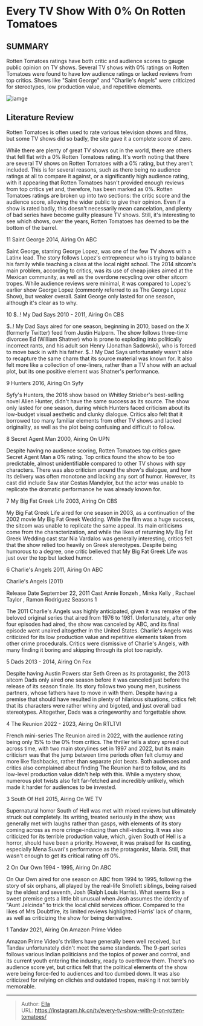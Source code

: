 # Every TV Show With 0% On Rotten Tomatoes


## SUMMARY 


 Rotten Tomatoes ratings have both critic and audience scores to gauge public opinion on TV shows. 
 Several TV shows with 0% ratings on Rotten Tomatoes were found to have low audience ratings or lacked reviews from top critics. 
 Shows like &#34;Saint George&#34; and &#34;Charlie&#39;s Angels&#34; were criticized for stereotypes, low production value, and repetitive elements. 

![iamge](https://static1.srcdn.com/wordpress/wp-content/uploads/2024/01/mena-suvari-on-south-of-hell-s-poster.jpeg)

## Literature Review

Rotten Tomatoes is often used to rate various television shows and films, but some TV shows did so badly, the site gave it a complete score of zero.




While there are plenty of great TV shows out in the world, there are others that fell flat with a 0% Rotten Tomatoes rating. It&#39;s worth noting that there are several TV shows on Rotten Tomatoes with a 0% rating, but they aren&#39;t included. This is for several reasons, such as there being no audience ratings at all to compare it against, or a significantly high audience rating, with it appearing that Rotten Tomatoes hasn&#39;t provided enough reviews from top critics yet and, therefore, has been marked as 0%.
Rotten Tomatoes ratings are broken up into two sections: the critic score and the audience score, allowing the wider public to give their opinion. Even if a show is rated badly, this doesn&#39;t necessarily mean cancelation, and plenty of bad series have become guilty pleasure TV shows. Still, it&#39;s interesting to see which shows, over the years, Rotten Tomatoes has deemed to be the bottom of the barrel.









 








 11  Saint George 
2014, Airing On ABC
        

Saint George, starring George Lopez, was one of the few TV shows with a Latinx lead. The story follows Lopez&#39;s entrepreneur who is trying to balance his family while teaching a class at the local night school. The 2014 sitcom&#39;s main problem, according to critics, was its use of cheap jokes aimed at the Mexican community, as well as the overdone recycling over other sitcom tropes. While audience reviews were minimal, it was compared to Lopez&#39;s earlier show George Lopez (commonly referred to as The George Lopez Show), but weaker overall. Saint George only lasted for one season, although it&#39;s clear as to why.





 10  $..! My Dad Says 
2010 - 2011, Airing On CBS
        

$..! My Dad Says aired for one season, beginning in 2010, based on the X (formerly Twitter) feed from Justin Halpern. The show follows three-time divorcee Ed (William Shatner) who is prone to exploding into politically incorrect rants, and his adult son Henry (Jonathan Sadowski), who is forced to move back in with his father. $..! My Dad Says unfortunately wasn&#39;t able to recapture the same charm that its source material was known for. It also felt more like a collection of one-liners, rather than a TV show with an actual plot, but its one positive element was Shatner&#39;s performance.





 9  Hunters 
2016, Airing On Syfy


 







Syfy&#39;s Hunters, the 2016 show based on Whitley Strieber&#39;s best-selling novel Alien Hunter, didn&#39;t have the same success as its source. The show only lasted for one season, during which Hunters faced criticism about its low-budget visual aesthetic and clunky dialogue. Critics also felt that it borrowed too many familiar elements from other TV shows and lacked originality, as well as the plot being confusing and difficult to follow.





 8  Secret Agent Man 
2000, Airing On UPN
        

Despite having no audience scoring, Rotten Tomatoes top critics gave Secret Agent Man a 0% rating. Top critics found the show to be too predictable, almost unidentifiable compared to other TV shows with spy characters. There was also criticism around the show&#39;s dialogue, and how its delivery was often monotone and lacking any sort of humor. However, its cast did include Saw star Costas Mandylor, but the actor was unable to replicate the dramatic performance he was already known for.





 7  My Big Fat Greek Life 
2003, Airing On CBS
        

My Big Fat Greek Life aired for one season in 2003, as a continuation of the 2002 movie My Big Fat Greek Wedding. While the film was a huge success, the sitcom was unable to replicate the same appeal. Its main criticisms come from the characterization, and while the likes of returning My Big Fat Greek Wedding cast star Nia Vardalos was generally interesting, critics felt that the show relied too heavily on Greek stereotypes. Despite being humorous to a degree, one critic believed that My Big Fat Greek Life was just over the top but lacked humor.





 6  Charlie&#39;s Angels 
2011, Airing On ABC
        

  Charlie&#39;s Angels (2011)  


  Release Date    September 22, 2011     Cast    Annie Ilonzeh , Minka Kelly , Rachael Taylor , Ramon Rodriguez     Seasons    1    


The 2011 Charlie&#39;s Angels was highly anticipated, given it was remake of the beloved original series that aired from 1976 to 1981. Unfortunately, after only four episodes had aired, the show was canceled by ABC, and its final episode went unaired altogether in the United States. Charlie&#39;s Angels was criticized for its low production value and repetitive elements taken from other crime procedurals. Critics were dismissive of Charlie&#39;s Angels, with many finding it boring and skipping through its plot too rapidly.





 5  Dads 
2013 - 2014, Airing On Fox


 







Despite having Austin Powers star Seth Green as its protagonist, the 2013 sitcom Dads only aired one season before it was canceled just before the release of its season finale. Its story follows two young men, business partners, whose fathers have to move in with them. Despite having a premise that should have resulted in plenty of hilarious situations, critics felt that its characters were rather whiny and bigoted, and just overall bad stereotypes. Altogether, Dads was a cringeworthy and forgettable show.





 4  The Reunion 
2022 - 2023, Airing On RTLTVI
        

French mini-series The Reunion aired in 2022, with the audience rating being only 15% to the 0% from critics. The thriller tells a story spread out across time, with two main storylines set in 1997 and 2022, but its main criticism was that the jump between time periods often felt clumsy and more like flashbacks, rather than separate plot beats. Both audiences and critics also complained about finding The Reunion hard to follow, and its low-level production value didn&#39;t help with this. While a mystery show, numerous plot twists also felt far-fetched and incredibly unlikely, which made it harder for audiences to be invested.





 3  South Of Hell 
2015, Airing On WE TV


 







Supernatural horror South of Hell was met with mixed reviews but ultimately struck out completely. Its writing, treated seriously in the show, was generally met with laughs rather than gasps, with elements of its story coming across as more cringe-inducing than chill-inducing. It was also criticized for its terrible production value, which, given South of Hell is a horror, should have been a priority. However, it was praised for its casting, especially Mena Suvari&#39;s performance as the protagonist, Maria. Still, that wasn&#39;t enough to get its critical rating off 0%.





 2  On Our Own 
1994 - 1995, Airing On ABC
        

On Our Own aired for one season on ABC from 1994 to 1995, following the story of six orphans, all played by the real-life Smollett siblings, being raised by the eldest and seventh, Josh (Ralph Louis Harris). What seems like a sweet premise gets a little bit unusual when Josh assumes the identity of &#34;Aunt Jelcinda&#34; to trick the local child services officer. Compared to the likes of Mrs Doubtfire, its limited reviews highlighted Harris&#39; lack of charm, as well as criticizing the show for being derivative.





 1  Tandav 
2021, Airing On Amazon Prime Video
        

Amazon Prime Video&#39;s thrillers have generally been well received, but Tandav unfortunately didn&#39;t meet the same standards. The 9-part series follows various Indian politicians and the topics of power and control, and its current youth entering the industry, ready to overthrow them. There&#39;s no audience score yet, but critics felt that the political elements of the show were being force-fed to audiences and too dumbed down. It was also criticized for relying on clichés and outdated tropes, making it not terribly memorable. 

---

> Author: [Ella](https://instagram.hk.cn/)  
> URL: https://instagram.hk.cn/tv/every-tv-show-with-0-on-rotten-tomatoes/  

